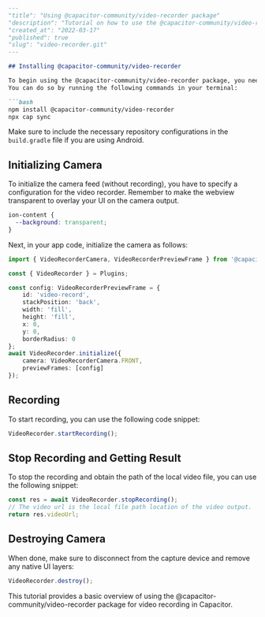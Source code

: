 ```markdown
---
"title": "Using @capacitor-community/video-recorder package"
"description": "Tutorial on how to use the @capacitor-community/video-recorder package for recording videos using Capacitor framework."
"created_at": "2022-03-17"
"published": true
"slug": "video-recorder.git"
---

## Installing @capacitor-community/video-recorder

To begin using the @capacitor-community/video-recorder package, you need to first install it into your project. 
You can do so by running the following commands in your terminal:

```bash
npm install @capacitor-community/video-recorder
npx cap sync
```

Make sure to include the necessary repository configurations in the `build.gradle` file if you are using Android.

## Initializing Camera

To initialize the camera feed (without recording), you have to specify a configuration for the video recorder. 
Remember to make the webview transparent to overlay your UI on the camera output.

```scss
ion-content {
  --background: transparent;
}
```

Next, in your app code, initialize the camera as follows:

```typescript
import { VideoRecorderCamera, VideoRecorderPreviewFrame } from '@capacitor-community/video-recorder';

const { VideoRecorder } = Plugins;

const config: VideoRecorderPreviewFrame = {
    id: 'video-record',
    stackPosition: 'back',
    width: 'fill',
    height: 'fill',
    x: 0,
    y: 0,
    borderRadius: 0
};
await VideoRecorder.initialize({
    camera: VideoRecorderCamera.FRONT,
    previewFrames: [config]
});
```

## Recording

To start recording, you can use the following code snippet:

```typescript
VideoRecorder.startRecording();
```

## Stop Recording and Getting Result

To stop the recording and obtain the path of the local video file, you can use the following snippet:

```typescript
const res = await VideoRecorder.stopRecording();
// The video url is the local file path location of the video output.
return res.videoUrl;
```

## Destroying Camera

When done, make sure to disconnect from the capture device and remove any native UI layers:

```typescript
VideoRecorder.destroy();
```

This tutorial provides a basic overview of using the @capacitor-community/video-recorder package for video recording in Capacitor.
```
```